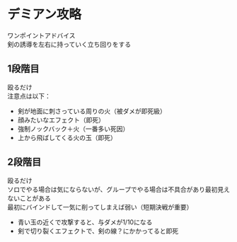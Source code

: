 # デミアン攻略

ワンポイントアドバイス\
剣の誘導を左右に持っていく立ち回りをする

## 1段階目

殴るだけ\
注意点は以下：
* 剣が地面に刺さっている周りの火（被ダメが即死級）
* 顔みたいなエフェクト（即死）
* 強制ノックバック＋火（一番多い死因）
* 上から飛ばしてくる火の玉（即死）

## 2段階目

殴るだけ\
ソロでやる場合は気にならないが、グループでやる場合は不具合があり最初見えないことがある\
最初にバインドして一気に削ってしまえば弱い（短期決戦が重要）
* 青い玉の近くで攻撃すると、与ダメが1/10になる
* 剣で切り裂くエフェクトで、剣の線？にかかってると即死

